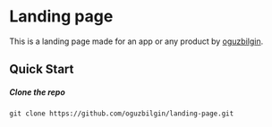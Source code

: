 # Landing page

This is a landing page made for an app or any product by [oguzbilgin](https://github.com/oguzbilgin).

## Quick Start
##### Clone the repo
```
git clone https://github.com/oguzbilgin/landing-page.git
```
